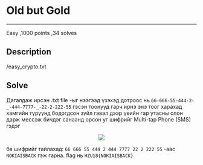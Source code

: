 # Old but Gold
***
Easy 
,1000 points
,34 solves

## Description
/easy_crypto.txt
## Solve
Дагалдаж ирсэн .txt file -ыг нээгээд үзэхэд дотроос нь 
``` 66-666-55-444-2-_-444-7777-_-22-2-222-55 ``` 
гэсэн тоонууд гарч ирнэ энэ тоог харахад хамгийн түрүүнд бодогдсон зүйл гэвэл дээр үеийн гар утасны олон дарж мессэж бичдэг санаанд орсон
уг шифрийг Multi-tap Phone (SMS) гэдэг


<p align="center">
  <img src="https://github.com/Uz169/HZU18-2023-writeup/blob/main/Cryptography/Old%20but%20Gold/download.png">
</p>


ба шифрийг тайлахад: ```66 666 55 444 2 444 7777 22 2 222 55``` -аас
```NOKIAISBACK```
гэж гарна.
flag нь ```HZU18{NOKIAISBACK}```



